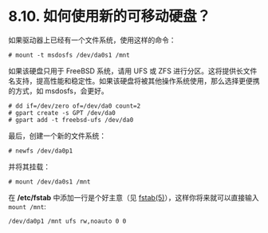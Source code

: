 # 8.10. 如何使用新的可移动硬盘？

如果驱动器上已经有一个文件系统，使用这样的命令：

```
# mount -t msdosfs /dev/da0s1 /mnt
```

如果该硬盘只用于 FreeBSD 系统，请用 UFS 或 ZFS 进行分区。这将提供长文件名支持，提高性能和稳定性。如果该硬盘将被其他操作系统使用，那么选择更便携的方式，如 msdosfs，会更好。

```
# dd if=/dev/zero of=/dev/da0 count=2
# gpart create -s GPT /dev/da0
# gpart add -t freebsd-ufs /dev/da0
```

最后，创建一个新的文件系统：

```
# newfs /dev/da0p1
```

并将其挂载：

```
# mount /dev/da0s1 /mnt
```

在 **/etc/fstab** 中添加一行是个好主意（见 [fstab(5)](https://www.freebsd.org/cgi/man.cgi?query=fstab&sektion=5&format=html)），这样你将来就可以直接输入 `mount /mnt`:

```
/dev/da0p1 /mnt ufs rw,noauto 0 0
```
